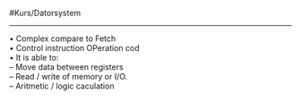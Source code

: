 #Kurs/Datorsystem 
***

• Complex compare to Fetch  
• Control instruction OPeration cod  
• It is able to:  
– Move data between registers  
– Read / write of memory or I/O.  
– Aritmetic / logic caculation